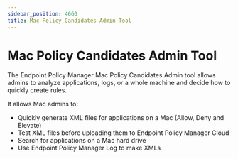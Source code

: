 ```yaml
---
sidebar_position: 4660
title: Mac Policy Candidates Admin Tool
---
```


# Mac Policy Candidates Admin Tool

The Endpoint Policy Manager Mac Policy Candidates Admin tool allows admins to analyze applications, logs, or a whole machine and decide how to quickly create rules.

It allows Mac admins to:

* Quickly generate XML files for applications on a Mac (Allow, Deny and Elevate)
* Test XML files before uploading them to Endpoint Policy Manager Cloud
* Search for applications on a Mac hard drive
* Use Endpoint Policy Manager Log to make XMLs